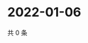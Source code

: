 # 2022-01-06

共 0 条

<!-- BEGIN WEIBO -->
<!-- 最后更新时间 Thu Jan 06 2022 18:13:25 GMT+0800 (China Standard Time) -->

<!-- END WEIBO -->
